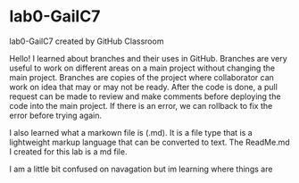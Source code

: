 # lab0-GailC7
lab0-GailC7 created by GitHub Classroom

Hello! I learned about branches and their uses in GitHub. Branches are very useful to work on different areas on a main project without changing the main project. Branches are copies of the project where collaborator can work on idea that may or may not be ready. After the code is done, a pull request can be made to review and make comments before deploying the code into the main project. If there is an error, we can rollback to fix the error before trying again.

I also learned what a markown file is (.md). It is a file type that is a lightweight markup language that can be converted to text. The ReadMe.md I created for this lab is a md file.

I am a little bit confused on navagation but im learning where things are
